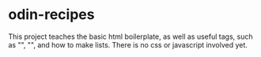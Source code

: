 # odin-recipes
This project teaches the basic html boilerplate,
as well as useful tags, such as "<a>", "<img>", 
and how to make lists. 
There is no css or javascript involved yet.
